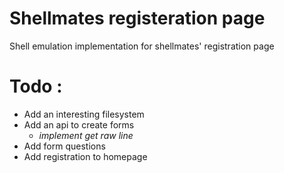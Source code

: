 # Shellmates registeration page
Shell emulation implementation for shellmates' registration page

Todo :
======
* Add an interesting filesystem
* Add an api to create forms
	* _implement get raw line_
* Add form questions
* Add registration to homepage

